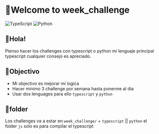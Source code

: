 # 🧠Welcome to week_challenge 
![TypeScript](https://img.shields.io/badge/typescript-%23007ACC.svg?style=for-the-badge&logo=typescript&logoColor=white)
![Python](https://img.shields.io/badge/python-3670A0?style=for-the-badge&logo=python&logoColor=ffdd54)

## 👋Hola!
Pienso hacer los challenges con typescript o python mi lenguaje principal typescript cualquier consejo es apreciado.

## 🎯Objectivo
- Mi objectivo es mejorar mi logica
- Hacer minimo 3 challenge por semana hasta ponerme al dia
- Usar dos lenguages para ello `typescript` y `python`

## 📁folder 
Los challenges va a estar en `week_challenge/` + `typescript` || `python`  el folder `js` solo es para compilar el typescript 